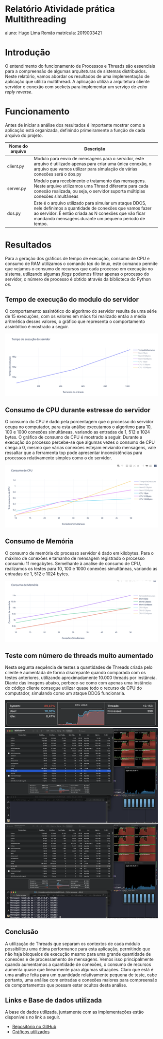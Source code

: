 # Relatório Atividade prática Multithreading

aluno: Hugo Lima Romão
matrícula: 2019003421

# Introdução

O entendimento do funcionamento de Processos e Threads são essenciais para a compreensão de algumas arquiteturas de sistemas distribuídos. Neste relatório, vamos abordar os resultados de uma implementação de aplicação que utiliza multithread. A aplicação utiliza a arquitetura cliente servidor e conexão com sockets para implementar um serviço de *echo reply reverse*.

# Funcionamento

Antes de iniciar a análise dos resultados é importante mostrar como a aplicação está organizada, definindo primeiramente a função de cada arquivo do projeto.

| Nome do arquivo | Descrição |
| --- | --- |
| client.py | Modulo para envio de mensagens para o servidor, este arquivo é utilizado apenas para criar uma única conexão, o arquivo que vamos utilizar para simulação de várias conexões será o dos.py  |
| server.py | Modulo para recebimento e tratamento das mensagens. Neste arquivo utilizamos uma Thread diferente para cada conexão realizada, ou seja, o servidor suporta múltiplas conexões simultâneas |
| dos.py | Este é o arquivo utilizado para simular um ataque DDOS, nele definimos a quantidade de conexões que vamos fazer ao servidor. É então criada as N conexões que vão ficar mandando mensagens durante um pequeno período de tempo. |

# Resultados

Para a geração dos gráficos de tempo de execução, consumo de CPU e consumo de RAM utilizamos o comando *top* do linux, este comando permite que vejamos o consumo de recursos que cada processo em execução no sistema, utilizando algumas *flags* podemos filtrar apenas o processo do servidor, o número de processo é obtido através da biblioteca do Python *os*.

## Tempo de execução do modulo do servidor

O comportamento assintótico do algoritmo do servidor resulta de uma série de 15 execuções, com os valores em mãos foi realizado então a média aritmética desses valores, o gráfico que representa o comportamento assintótico é mostrado a seguir.

![Untitled](assets/Untitled.png)

## Consumo de CPU durante estresse do servidor

O consumo do CPU é dado pela porcentagem que o processo do servidor ocupa no computador, para esta análise executamos o algoritmo para 10, 100 e 1000 conexões simultâneas, variando as entradas de 1, 512 e 1024 bytes. O gráfico de consumo de CPU é mostrado a seguir. Durante a execução do processo percebe-se que algumas vezes o consumo de CPU chega a 0, mesmo que várias conexões estejam enviando mensagens, vale ressaltar que a ferramenta top pode apresentar inconsistências para processos relativamente simples como o do servidor.

![Untitled](assets/Untitled%201.png)

## Consumo de Memória

O consumo de memória do processo servidor é dado em kilobytes. Para o máximo de conexões e tamanho de mensagem registrado o processo consumiu 11 megabytes. Semelhante à analise de consumo de CPU, realizamos os testes para 10, 100 e 1000 conexões simultâneas, variando as entradas de 1, 512 e 1024 bytes.

![Untitled](assets/Untitled%202.png)

## Teste com número de threads muito aumentado

Nesta segunta sequência de testes a quantidades de Threads criada pelo cliente é aumentada de forma discrepante quando comparada com os testes anteriores, utilizando aproximadamente 10.000 threads por instância. Diante das imagens abaixo, perbece-se como com apenas uma instância do código cliente consegue utilizar quase todo o recurso de CPU do computador, simulando como um ataque DDOS funcionaria.

![Untitled](assets/1.png)
![Untitled](assets/2.png)
![Untitled](assets/3.png)

## Conclusão

A utilização de Threads que separam os contextos de cada módulo possibilitou uma ótima performance para esta aplicação, permitindo que não haja bloqueios de execução mesmo para uma grande quantidade de conexões e de processamento de mensagens. Vemos isso principalmente quando aumentamos a quantidade de conexões, o consumo de recursos aumenta quase que linearmente para algumas situações. Claro que está é uma análise feita para um quantidade relativamente pequena de teste, cabe portanto, uma análise com entradas e conexões maiores para compreensão de comportamentos que possam estar ocultos desta análise.

## Links e Base de dados utilizada

A base de dados utilizada, juntamente com as implementações estão disponíveis no link a seguir.

- [Repositório no GitHub](https://github.com/hugolima03/sistemas-distribuidos-ufrr/tree/main/ComunicacaoComSocketsMultithread)
- [Gráficos utilizados](https://plotly.com/~hugolima03/7/)